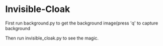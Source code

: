 # Invisible-Cloak

 First run background.py to get the background image(press 'q' to capture background
 
 
 
 Then run invisible_cloak.py to see the magic.
